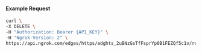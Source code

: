 <!-- Code generated for API Clients. DO NOT EDIT. -->

#### Example Request

```bash
curl \
-X DELETE \
-H "Authorization: Bearer {API_KEY}" \
-H "Ngrok-Version: 2" \
https://api.ngrok.com/edges/https/edghts_2uBNzGsTfFsprYp0B1FEZQf5c1v/routes/edghtsrt_2uBNzHjjElk81oeYW8DYAygC58r/request_headers
```
